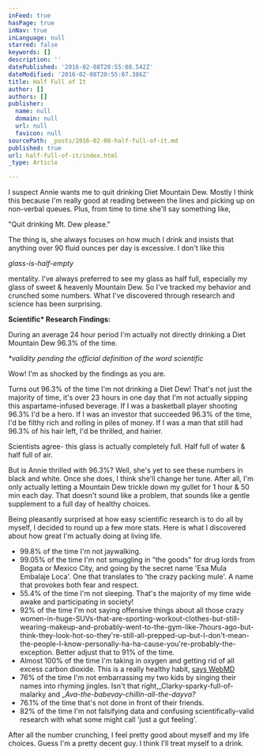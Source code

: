 ```yaml
---
inFeed: true
hasPage: true
inNav: true
inLanguage: null
starred: false
keywords: []
description: ''
datePublished: '2016-02-08T20:55:08.542Z'
dateModified: '2016-02-08T20:55:07.386Z'
title: Half Full of It
author: []
authors: []
publisher:
  name: null
  domain: null
  url: null
  favicon: null
sourcePath: _posts/2016-02-08-half-full-of-it.md
published: true
url: half-full-of-it/index.html
_type: Article

---
```

I suspect Annie wants me to quit drinking Diet Mountain Dew. Mostly I think this because I'm really good at reading between the lines and picking up on non-verbal queues. Plus, from time to time she'll say something like,

"Quit drinking Mt. Dew please."

The thing is, she always focuses on how much I drink and insists that anything over 90 fluid ounces per day is excessive. I don't like this 

_glass-is-half-empty_

mentality. I've always preferred to see my glass as half full, especially my glass of sweet & heavenly Mountain Dew. So I've tracked my behavior and crunched some numbers. What I've discovered through research and science has been surprising.

**Scientific\* Research Findings:**

During an average 24 hour period I'm actually not directly drinking a Diet Mountain Dew 96.3% of the time.

_\*validity pending the official definition of the word scientific_

Wow! I'm as shocked by the findings as you are.

Turns out 96.3% of the time I'm not drinking a Diet Dew! That's not just the majority of time, it's over 23 hours in one day that I'm not actually sipping this aspartame-infused beverage. If I was a basketball player shooting 96.3% I'd be a hero. If I was an investor that succeeded 96.3% of the time, I'd be filthy rich and rolling in piles of money. If I was a man that still had 96.3% of his hair left, I'd be thrilled, and hairier.

Scientists agree- this glass is actually completely full. Half full of water & half full of air.

But is Annie thrilled with 96.3%? Well, she's yet to see these numbers in black and white. Once she does, I think she'll change her tune. After all, I'm only actually letting a Mountain Dew trickle down my gullet for 1 hour & 50 min each day. That doesn't sound like a problem, that sounds like a gentle supplement to a full day of healthy choices.

Being pleasantly surprised at how easy scientific research is to do all by myself, I decided to round up a few more stats. Here is what I discovered about how great I'm actually doing at living life.

* 99.8% of the time I'm not jaywalking.
* 99.05% of the time I'm not smuggling in "the goods" for drug lords from Bogata or Mexico City, and going by the secret name 'Esa Mula Embalaje Loca'. One that translates to 'the crazy packing mule'. A name that provokes both fear and respect.
* 55.4% of the time I'm not sleeping. That's the majority of my time wide awake and participating in society!
* 92% of the time I'm not saying offensive things about all those crazy women-in-huge-SUVs-that-are-sporting-workout-clothes-but-still-wearing-makeup-and-probably-went-to-the-gym-like-7hours-ago-but-think-they-look-hot-so-they're-still-all-prepped-up-but-I-don't-mean-the-people-I-know-personally-ha-ha-cause-you're-probably-the-exception. Better adjust that to 91% of the time.
* Almost 100% of the time I'm taking in oxygen and getting rid of all excess carbon dioxide. This is a really healthy habit, [says WebMD][0]
* 76% of the time I'm not embarrassing my two kids by singing their names into rhyming jingles. Isn't that right,_Clarky-sparky-full-of-malarky and __Ava-the-babevay-chillin-all-the-dayva?_
* 76.1% of the time that's not done in front of their friends.
* 82% of the time I'm not falsifying data and confusing scientifically-valid research with what some might call 'just a gut feeling'.

After all the number crunching, I feel pretty good about myself and my life choices. Guess I'm a pretty decent guy. I think I'll treat myself to a drink.

[0]: http://www.webmd.com/lung/breathing-problems-causes-tests-treatments